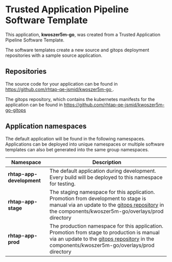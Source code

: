 # Trusted Application Pipeline Software Template

This application, **kwoszer5m-go**, was created from a Trusted Application Pipeline Software Template.

The software templates create a new source and gitops deployment repositories with a sample source application. 

## Repositories

The source code for your application can be found in [https://github.com/rhtap-qe-jsmid/kwoszer5m-go ](https://github.com/rhtap-qe-jsmid/kwoszer5m-go ).
 
The gitops repository, which contains the kubernetes manifests for the application can be found in 
[https://github.com/rhtap-qe-jsmid/kwoszer5m-go-gitops ](https://github.com/rhtap-qe-jsmid/kwoszer5m-go-gitops ) 

## Application namespaces 

The default application will be found in the following namespaces. Applications can be deployed into unique namespaces or multiple software templates can also bet generated into the same group namespaces.  

|  Namespace   |  Description   |  
| -------- | -------- |   
| **rhtap-app-development** | The default application during development. Every build will be deployed to this namespace for testing. | 
| **rhtap-app-stage** | The staging namespace for this application. Promotion from development to stage is manual via an update to the [gitops repository](https://github.com/rhtap-qe-jsmid/kwoszer5m-go-gitops ) in the components/kwoszer5m-go/overlays/prod directory |  
| **rhtap-app-prod** | The production namespace for this application. Promotion from stage to production is manual via an update to the [gitops repository](https://github.com/rhtap-qe-jsmid/kwoszer5m-go-gitops ) in the components/kwoszer5m-go/overlays/prod directory | 